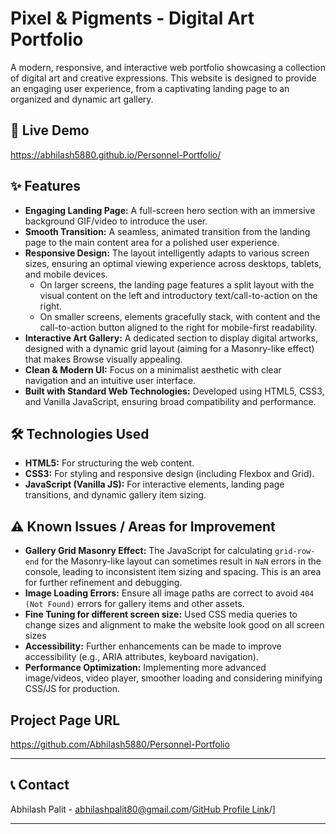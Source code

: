 # Pixel & Pigments - Digital Art Portfolio

A modern, responsive, and interactive web portfolio showcasing a collection of digital art and creative expressions. This website is designed to provide an engaging user experience, from a captivating landing page to an organized and dynamic art gallery.

## 🚀 Live Demo

https://abhilash5880.github.io/Personnel-Portfolio/

## ✨ Features

* **Engaging Landing Page:** A full-screen hero section with an immersive background GIF/video to introduce the user.
* **Smooth Transition:** A seamless, animated transition from the landing page to the main content area for a polished user experience.
* **Responsive Design:** The layout intelligently adapts to various screen sizes, ensuring an optimal viewing experience across desktops, tablets, and mobile devices.
    * On larger screens, the landing page features a split layout with the visual content on the left and introductory text/call-to-action on the right.
    * On smaller screens, elements gracefully stack, with content and the call-to-action button aligned to the right for mobile-first readability.
* **Interactive Art Gallery:** A dedicated section to display digital artworks, designed with a dynamic grid layout (aiming for a Masonry-like effect) that makes Browse visually appealing.
* **Clean & Modern UI:** Focus on a minimalist aesthetic with clear navigation and an intuitive user interface.
* **Built with Standard Web Technologies:** Developed using HTML5, CSS3, and Vanilla JavaScript, ensuring broad compatibility and performance.

## 🛠️ Technologies Used

* **HTML5:** For structuring the web content.
* **CSS3:** For styling and responsive design (including Flexbox and Grid).
* **JavaScript (Vanilla JS):** For interactive elements, landing page transitions, and dynamic gallery item sizing.

## ⚠️ Known Issues / Areas for Improvement

* **Gallery Grid Masonry Effect:** The JavaScript for calculating `grid-row-end` for the Masonry-like layout can sometimes result in `NaN` errors in the console, leading to inconsistent item sizing and spacing. This is an area for further refinement and debugging.
* **Image Loading Errors:** Ensure all image paths are correct to avoid `404 (Not Found)` errors for gallery items and other assets.
* **Fine Tuning for different screen size:** Used CSS media queries to change sizes and alignment to make the website look good on all screen sizes
* **Accessibility:** Further enhancements can be made to improve accessibility (e.g., ARIA attributes, keyboard navigation).
* **Performance Optimization:** Implementing more advanced image/videos, video player, smoother loading and considering minifying CSS/JS for production.

## Project Page URL 
https://github.com/Abhilash5880/Personnel-Portfolio

---

## 📞 Contact

Abhilash Palit - abhilashpalit80@gmail.com/[GitHub Profile Link](https://github.com/Abhilash5880)/]

---
